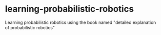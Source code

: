 # learning-probabilistic-robotics
Learning probabilistic robotics using the book named "detailed explanation of probabilistic robotics"
